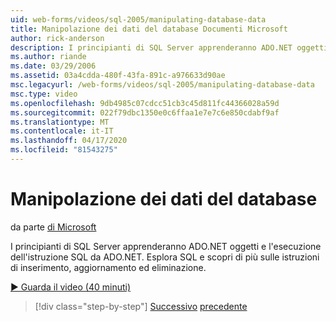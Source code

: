```yaml
---
uid: web-forms/videos/sql-2005/manipulating-database-data
title: Manipolazione dei dati del database Documenti Microsoft
author: rick-anderson
description: I principianti di SQL Server apprenderanno ADO.NET oggetti e l'esecuzione dell'istruzione SQL da ADO.NET. Esplora SQL e scopri come inserire, aggiornare ed eliminare sta...
ms.author: riande
ms.date: 03/29/2006
ms.assetid: 03a4cdda-480f-43fa-891c-a976633d90ae
msc.legacyurl: /web-forms/videos/sql-2005/manipulating-database-data
msc.type: video
ms.openlocfilehash: 9db4985c07cdcc51cb3c45d811fc44366028a59d
ms.sourcegitcommit: 022f79dbc1350e0c6ffaa1e7e7c6e850cdabf9af
ms.translationtype: MT
ms.contentlocale: it-IT
ms.lasthandoff: 04/17/2020
ms.locfileid: "81543275"
---
```

# <a name="manipulating-database-data"></a>Manipolazione dei dati del database

da parte [di Microsoft](https://github.com/microsoft)

I principianti di SQL Server apprenderanno ADO.NET oggetti e l'esecuzione dell'istruzione SQL da ADO.NET. Esplora SQL e scopri di più sulle istruzioni di inserimento, aggiornamento ed eliminazione.

[&#9654; Guarda il video (40 minuti)](https://channel9.msdn.com/Blogs/ASP-NET-Site-Videos/manipulating-database-data)

> [!div class="step-by-step"]
> [Successivo](designing-relational-database-tables.md)
> [precedente](more-structured-query-language.md)
